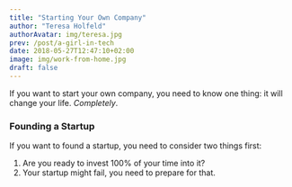```yaml
---
title: "Starting Your Own Company"
author: "Teresa Holfeld"
authorAvatar: img/teresa.jpg
prev: /post/a-girl-in-tech
date: 2018-05-27T12:47:10+02:00
image: img/work-from-home.jpg
draft: false
---
```


If you want to start your own company, you need to know one thing: it will change your life. *Completely*.

### Founding a Startup

If you want to found a startup, you need to consider two things first:

1) Are you ready to invest 100% of your time into it?
2) Your startup might fail, you need to prepare for that.